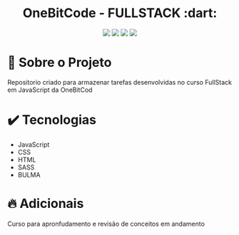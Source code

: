 <h1 align="center">
  OneBitCode - FULLSTACK :dart:	
</h1>
<p align="center">
   <img src= "https://img.shields.io/github/languages/count/sarahsillvva/OneBitCode">
   <img src= "https://img.shields.io/github/repo-size/sarahsillvva/OneBitCode">
   <img src= "https://img.shields.io/github/last-commit/sarahsillvva/OneBitCode">
   <img src= "https://img.shields.io/github/issues/sarahsillvva/OneBitCode">
 </p>
 

#  :mag_right: Sobre o Projeto

Repositorio criado para armazenar tarefas desenvolvidas no curso FullStack em JavaScript da OneBitCod

# :heavy_check_mark: Tecnologias 
 
 - JavaScript 
 - CSS 
 - HTML
 - SASS
 - BULMA
 
# :fire: Adicionais
 
 Curso para apronfudamento e revisão de conceitos em andamento 

 

